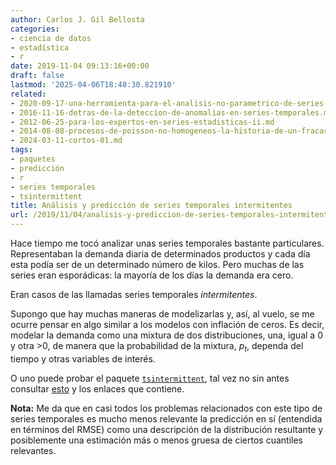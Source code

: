 ```yaml
---
author: Carlos J. Gil Bellosta
categories:
- ciencia de datos
- estadística
- r
date: 2019-11-04 09:13:16+00:00
draft: false
lastmod: '2025-04-06T18:48:30.821910'
related:
- 2020-09-17-una-herramienta-para-el-analisis-no-parametrico-de-series-temporales.md
- 2016-11-16-detras-de-la-deteccion-de-anomalias-en-series-temporales.md
- 2012-06-25-para-los-expertos-en-series-estadisticas-ii.md
- 2014-08-08-procesos-de-poisson-no-homogeneos-la-historia-de-un-fracaso.md
- 2024-03-11-cortos-01.md
tags:
- paquetes
- predicción
- r
- series temporales
- tsintermittent
title: Análisis y predicción de series temporales intermitentes
url: /2019/11/04/analisis-y-prediccion-de-series-temporales-intermitentes/
---
```


Hace tiempo me tocó analizar unas series temporales bastante particulares. Representaban la demanda diaria de determinados productos y cada día esta podía ser de un determinado número de kilos. Pero muchas de las series eran esporádicas: la mayoría de los días la demanda era cero.

Eran casos de las llamadas series temporales _intermitentes_.

Supongo que hay muchas maneras de modelizarlas y, así, al vuelo, se me ocurre pensar en algo similar a los modelos con inflación de ceros. Es decir, modelar la demanda como una mixtura de dos distribuciones, una, igual a 0 y otra >0, de manera que la probabilidad de la mixtura, $p_t$, dependa del tiempo y otras variables de interés.

O uno puede probar el paquete [`tsintermittent`](https://cran.r-project.org/package=tsintermittent), tal vez no sin antes consultar [esto](https://kourentzes.com/forecasting/2014/06/23/intermittent-demand-forecasting-package-for-r/) y los enlaces que contiene.

**Nota:** Me da que en casi todos los problemas relacionados con este tipo de series temporales es mucho menos relevante la predicción en sí (entendida en términos del RMSE) como una descripción de la distribución resultante y posiblemente una estimación más o menos gruesa de ciertos cuantiles relevantes.